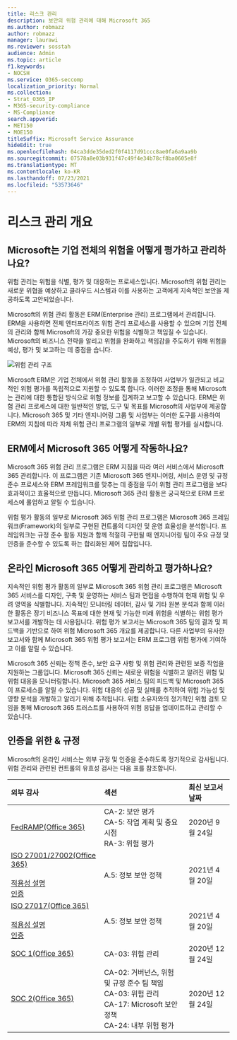 ```yaml
---
title: 리스크 관리
description: 보안의 위험 관리에 대해 Microsoft 365
ms.author: robmazz
author: robmazz
manager: laurawi
ms.reviewer: sosstah
audience: Admin
ms.topic: article
f1.keywords:
- NOCSH
ms.service: O365-seccomp
localization_priority: Normal
ms.collection:
- Strat_O365_IP
- M365-security-compliance
- MS-Compliance
search.appverid:
- MET150
- MOE150
titleSuffix: Microsoft Service Assurance
hideEdit: true
ms.openlocfilehash: 04ca3dde35ded2f0f4117d91ccc8ae0fa6a9aa9b
ms.sourcegitcommit: 07578a8e03b931f47c49f4e34b78cf8ba0605e8f
ms.translationtype: MT
ms.contentlocale: ko-KR
ms.lasthandoff: 07/23/2021
ms.locfileid: "53573646"
---
```

# <a name="risk-management-overview"></a>리스크 관리 개요

## <a name="how-does-microsoft-assess-and-manage-risk-across-the-enterprise"></a>Microsoft는 기업 전체의 위험을 어떻게 평가하고 관리하나요?

위험 관리는 위험을 식별, 평가 및 대응하는 프로세스입니다. Microsoft의 위험 관리는 새로운 위협을 예상하고 클라우드 시스템과 이를 사용하는 고객에게 지속적인 보안을 제공하도록 고안되었습니다.

Microsoft의 위험 관리 활동은 ERM(Enterprise 관리) 프로그램에서 관리합니다. ERM을 사용하면 전체 엔터프라이즈 위험 관리 프로세스를 사용할 수 있으며 기업 전체의 관리와 함께 Microsoft의 가장 중요한 위험을 식별하고 책임질 수 있습니다. Microsoft의 비즈니스 전략을 알리고 위험을 완화하고 책임감을 주도하기 위해 위험을 예상, 평가 및 보고하는 데 중점을 습니다.

![위험 관리 구조](../media/assurance-risk-management-structure.png)

Microsoft ERM은 기업 전체에서 위험 관리 활동을 조정하여 사업부가 일관되고 비교적인 위험 평가를 독립적으로 지원할 수 있도록 합니다. 이러한 조정을 통해 Microsoft는 관리에 대한 통합된 방식으로 위험 정보를 집계하고 보고할 수 있습니다. ERM은 위험 관리 프로세스에 대한 일반적인 방법, 도구 및 목표를 Microsoft의 사업부에 제공합니다. Microsoft 365 및 기타 엔지니어링 그룹 및 사업부는 이러한 도구를 사용하여 ERM의 지침에 따라 자체 위험 관리 프로그램의 일부로 개별 위험 평가를 실시합니다.

## <a name="how-does-microsoft-365-work-with-erm"></a>ERM에서 Microsoft 365 어떻게 작동하나요?

Microsoft 365 위험 관리 프로그램은 ERM 지침을 따라 여러 서비스에서 Microsoft 365 관리합니다. 이 프로그램은 기존 Microsoft 365 엔지니어링, 서비스 운영 및 규정 준수 프로세스와 ERM 프레임워크를 맞추는 데 중점을 두어 위험 관리 프로그램을 보다 효과적이고 효율적으로 만듭니다. Microsoft 365 관리 활동은 궁극적으로 ERM 프로세스에 롤업하고 알릴 수 있습니다.

위험 평가 활동의 일부로 Microsoft 365 위험 관리 프로그램은 Microsoft 365 프레임워크(Framework)의 일부로 구현된 컨트롤의 디자인 및 운영 효율성을 분석합니다. 프레임워크는 규정 준수 활동 지원과 함께 적절히 구현될 때 엔지니어링 팀이 주요 규정 및 인증을 준수할 수 있도록 하는 합리화된 제어 집합입니다.

## <a name="how-does-microsoft-365-manage-and-assess-risk-in-its-online-services"></a>온라인 Microsoft 365 어떻게 관리하고 평가하나요?

지속적인 위험 평가 활동의 일부로 Microsoft 365 위험 관리 프로그램은 Microsoft 365 서비스를 디자인, 구축 및 운영하는 서비스 팀과 면접을 수행하여 현재 위험 및 우려 영역을 식별합니다. 지속적인 모니터링 데이터, 감사 및 기타 원본 분석과 함께 이러한 활동은 장기 비즈니스 목표에 대한 현재 및 가능한 미래 위험을 식별하는 위험 평가 보고서를 개발하는 데 사용됩니다. 위험 평가 보고서는 Microsoft 365 팀의 결과 및 피드백을 기반으로 하여 위험 Microsoft 365 개요를 제공합니다. 다른 사업부의 유사한 보고서와 함께 Microsoft 365 위험 평가 보고서는 ERM 프로그램 위험 평가에 기여하고 이를 알릴 수 있습니다.

Microsoft 365 신뢰는 정책 준수, 보안 요구 사항 및 위험 관리와 관련된 보증 작업을 지원하는 그룹입니다. Microsoft 365 신뢰는 새로운 위험을 식별하고 알려진 위험 및 위험 대응을 모니터링합니다. Microsoft 365 서비스 팀의 피드백 및 Microsoft 365 이 프로세스를 알릴 수 있습니다. 위험 대응의 성공 및 실패를 추적하여 위험 가능성 및 영향 분석을 개발하고 알리기 위해 추적됩니다. 위험 소유자와의 정기적인 위험 검토 모임을 통해 Microsoft 365 트러스트를 사용하여 위험 응답을 업데이트하고 관리할 수 있습니다.

## <a name="related-external-regulations--certifications"></a>인증을 위한 & 규정

Microsoft의 온라인 서비스는 외부 규정 및 인증을 준수하도록 정기적으로 감사됩니다. 위험 관리와 관련된 컨트롤의 유효성 검사는 다음 표를 참조합니다.

| **외부 감사** | **섹션** | **최신 보고서 날짜** |
|:--------------------|:------------|:-----------------------|
| [FedRAMP(Office 365)](https://compliance.microsoft.com/compliancemanager) | CA-2: 보안 평가 <br> CA-5: 작업 계획 및 중요 시점 <br> RA-3: 위험 평가 | 2020년 9월 24일 |
| [ISO 27001/27002(Office 365)](https://servicetrust.microsoft.com/ViewPage/MSComplianceGuideV3?command=Download&downloadType=Document&downloadId=8d625374-4f2d-49f8-9d37-a4281ba98222&tab=7027ead0-3d6b-11e9-b9e1-290b1eb4cdeb&docTab=7027ead0-3d6b-11e9-b9e1-290b1eb4cdeb_ISO_Reports) <br><br> [적용성 설명](https://servicetrust.microsoft.com/ViewPage/MSComplianceGuideV3?command=Download&downloadType=Document&downloadId=c0df4ce8-c77e-4183-84eb-c8688470d8b1&tab=7027ead0-3d6b-11e9-b9e1-290b1eb4cdeb&docTab=7027ead0-3d6b-11e9-b9e1-290b1eb4cdeb_ISO_Reports) <br> [인증](https://servicetrust.microsoft.com/ViewPage/MSComplianceGuideV3?command=Download&downloadType=Document&downloadId=1e84a14a-2468-45ac-9412-5e53250d57ec&tab=7027ead0-3d6b-11e9-b9e1-290b1eb4cdeb&docTab=7027ead0-3d6b-11e9-b9e1-290b1eb4cdeb_ISO_Reports) | A.5: 정보 보안 정책 | 2021년 4월 20일 |
| [ISO 27017(Office 365)](https://servicetrust.microsoft.com/ViewPage/MSComplianceGuideV3?command=Download&downloadType=Document&downloadId=8d625374-4f2d-49f8-9d37-a4281ba98222&tab=7027ead0-3d6b-11e9-b9e1-290b1eb4cdeb&docTab=7027ead0-3d6b-11e9-b9e1-290b1eb4cdeb_ISO_Reports) <br><br> [적용성 설명](https://servicetrust.microsoft.com/ViewPage/MSComplianceGuideV3?command=Download&downloadType=Document&downloadId=c0df4ce8-c77e-4183-84eb-c8688470d8b1&tab=7027ead0-3d6b-11e9-b9e1-290b1eb4cdeb&docTab=7027ead0-3d6b-11e9-b9e1-290b1eb4cdeb_ISO_Reports) <br> [인증](https://servicetrust.microsoft.com/ViewPage/MSComplianceGuideV3?command=Download&downloadType=Document&downloadId=70de0999-5451-43a3-9ef4-761e8fbfb1a3&tab=7027ead0-3d6b-11e9-b9e1-290b1eb4cdeb&docTab=7027ead0-3d6b-11e9-b9e1-290b1eb4cdeb_ISO_Reports) | A.5: 정보 보안 정책 | 2021년 4월 20일 |
| [SOC 1(Office 365)](https://servicetrust.microsoft.com/ViewPage/MSComplianceGuideV3?command=Download&downloadType=Document&downloadId=90df3f9c-3aaf-4dbf-99d0-ca9f2991721b&tab=7027ead0-3d6b-11e9-b9e1-290b1eb4cdeb&docTab=7027ead0-3d6b-11e9-b9e1-290b1eb4cdeb_SOC_%2F_SSAE_16_Reports) | CA-03: 위험 관리 | 2020년 12월 24일 |
| [SOC 2(Office 365)](https://servicetrust.microsoft.com/ViewPage/MSComplianceGuideV3?command=Download&downloadType=Document&downloadId=a73c1738-7892-42b7-acd3-87b6371c53f6&tab=7027ead0-3d6b-11e9-b9e1-290b1eb4cdeb&docTab=7027ead0-3d6b-11e9-b9e1-290b1eb4cdeb_SOC_%2F_SSAE_16_Reports) | CA-02: 거버넌스, 위험 및 규정 준수 팀 책임 <br> CA-03: 위험 관리 <br> CA-17: Microsoft 보안 정책 <br> CA-24: 내부 위험 평가 | 2020년 12월 24일 |
